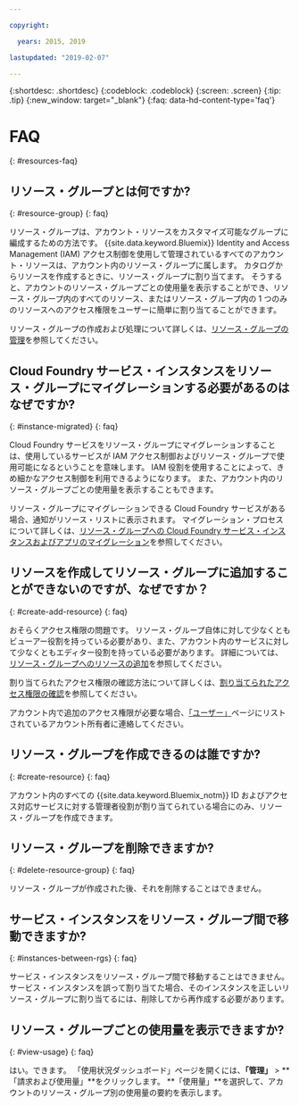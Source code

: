 ```yaml
---

copyright:

  years: 2015, 2019

lastupdated: "2019-02-07"

---
```



{:shortdesc: .shortdesc}
{:codeblock: .codeblock}
{:screen: .screen}
{:tip: .tip}
{:new_window: target="_blank"}
{:faq: data-hd-content-type='faq'}


# FAQ
{: #resources-faq}

## リソース・グループとは何ですか?
{: #resource-group}
{: faq}

リソース・グループは、アカウント・リソースをカスタマイズ可能なグループに編成するための方法です。 {{site.data.keyword.Bluemix}} Identity and Access Management (IAM) アクセス制御を使用して管理されているすべてのアカウント・リソースは、アカウント内のリソース・グループに属します。 カタログからリソースを作成するときに、リソース・グループに割り当てます。 そうすると、アカウントのリソース・グループごとの使用量を表示することができ、リソース・グループ内のすべてのリソース、またはリソース・グループ内の 1 つのみのリソースへのアクセス権限をユーザーに簡単に割り当てることができます。

リソース・グループの作成および処理について詳しくは、[リソース・グループの管理](/docs/resources/resourcegroups.html#rgs)を参照してください。  

## Cloud Foundry サービス・インスタンスをリソース・グループにマイグレーションする必要があるのはなぜですか?
{: #instance-migrated}
{: faq}

Cloud Foundry サービスをリソース・グループにマイグレーションすることは、使用しているサービスが IAM アクセス制御およびリソース・グループで使用可能になるということを意味します。 IAM 役割を使用することによって、きめ細かなアクセス制御を利用できるようになります。 また、アカウント内のリソース・グループごとの使用量を表示することもできます。 

リソース・グループにマイグレーションできる Cloud Foundry サービスがある場合、通知がリソース・リストに表示されます。 マイグレーション・プロセスについて詳しくは、[リソース・グループへの Cloud Foundry サービス・インスタンスおよびアプリのマイグレーション](/docs/resources/instance_migration.html#migrate)を参照してください。

## リソースを作成してリソース・グループに追加することができないのですが、なぜですか？
{: #create-add-resource}
{: faq}

おそらくアクセス権限の問題です。 リソース・グループ自体に対して少なくともビューアー役割を持っている必要があり、また、アカウント内のサービスに対して少なくともエディター役割を持っている必要があります。 詳細については、[リソース・グループへのリソースの追加](/docs/resources/resourcegroups.html#adding-resources-to-a-resource-group)を参照してください。

割り当てられたアクセス権限の確認方法について詳しくは、[割り当てられたアクセス権限の確認](/docs/iam/mngiam.html#reviewing-your-assigned-access)を参照してください。

アカウント内で追加のアクセス権限が必要な場合、[「ユーザー」](https://{DomainName}/iam#/users)ページにリストされているアカウント所有者に連絡してください。 

## リソース・グループを作成できるのは誰ですか?
{: #create-resource}
{: faq}

アカウント内のすべての {{site.data.keyword.Bluemix_notm}} ID およびアクセス対応サービスに対する管理者役割が割り当てられている場合にのみ、リソース・グループを作成できます。

## リソース・グループを削除できますか?
{: #delete-resource-group}
{: faq}

リソース・グループが作成された後、それを削除することはできません。

## サービス・インスタンスをリソース・グループ間で移動できますか?
{: #instances-between-rgs}
{: faq}

サービス・インスタンスをリソース・グループ間で移動することはできません。 サービス・インスタンスを誤って割り当てた場合、そのインスタンスを正しいリソース・グループに割り当てるには、削除してから再作成する必要があります。  

## リソース・グループごとの使用量を表示できますか?
{: #view-usage}
{: faq}

はい。できます。 「使用状況ダッシュボード」ページを開くには、**「管理」** &gt; **「請求および使用量」**をクリックします。 **「使用量」**を選択して、アカウントのリソース・グループ別の使用量の要約を表示します。 
